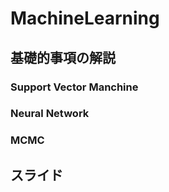 # MachineLearning  
## 基礎的事項の解説  
### Support Vector Manchine  
### Neural Network  
### MCMC  

## スライド  
